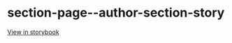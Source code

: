 # section-page--author-section-story

[View in storybook](https://raw.githack.com/Independent-Digital-News-and-Media-Ltd/standard-pwamp-sb/PR-901-sb/index.html?path=/story/section-page--author-section-story)